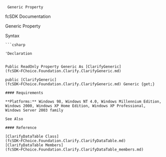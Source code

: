 ﻿     Generic Property                                                   

fcSDK Documentation

Generic Property

Syntax

```vbnet
```csharp

'Declaration
 

Public ReadOnly Property Generic As [ClarifyGeneric](fcSDK~FChoice.Foundation.Clarify.ClarifyGeneric.md)

public [ClarifyGeneric](fcSDK~FChoice.Foundation.Clarify.ClarifyGeneric.md) Generic {get;}

#### Requirements

**Platforms:** Windows 98, Windows NT 4.0, Windows Millennium Edition, Windows 2000, Windows XP Home Edition, Windows XP Professional, Windows Server 2003 family

See Also

#### Reference

[ClarifyDataTable Class](fcSDK~FChoice.Foundation.Clarify.ClarifyDataTable.md)  
[ClarifyDataTable Members](fcSDK~FChoice.Foundation.Clarify.ClarifyDataTable_members.md)